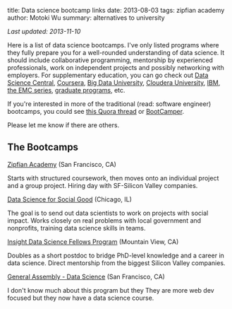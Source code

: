 title: Data science bootcamp links
date: 2013-08-03
tags: zipfian academy
author: Motoki Wu
summary: alternatives to university

*Last updated: 2013-11-10*

Here is a list of data science bootcamps. I've only listed programs where they fully prepare you for a well-rounded understanding of data science. It should include collaborative programming, mentorship by experienced professionals, work on independent projects and possibly networking with employers. For supplementary education, you can go check out [Data Science Central](http://www.datasciencecentral.com/group/data-science-apprenticeship), [Coursera](https://www.coursera.org/course/datasci), [Big Data University](http://www.bigdatauniversity.com/),  [Cloudera University](http://university.cloudera.com/), [IBM](http://www-03.ibm.com/press/us/en/pressrelease/41733.wss), [the EMC series](https://education.emc.com/guest/campaign/data_science.aspx), [graduate programs](http://whatsthebigdata.com/2012/08/09/graduate-programs-in-big-data-and-data-science/), etc.

If you're interested in more of the traditional (read: software engineer) bootcamps, you could see [this Quora thread](http://www.quora.com/Computer-Programming/What-are-the-best-programming-bootcamps-courses-available-in-the-United-States) or [BootCamper](http://bootcamper.io).

Please let me know if there are others.

## The Bootcamps

[Zipfian Academy](http://zipfianacademy.com) (San Francisco, CA)

Starts with structured coursework, then moves onto an individual project and a group project. Hiring day with SF-Silicon Valley companies. 

[Data Science for Social Good](http://dssg.io/) (Chicago, IL)

The goal is to send out data scientists to work on projects with social impact. Works closely on real problems with local government and nonprofits, training data science skills in teams. 

[Insight Data Science Fellows Program](http://insightdatascience.com/) (Mountain View, CA)

Doubles as a short postdoc to bridge PhD-level knowledge and a career in data science. Direct mentorship from the biggest Silicon Valley companies.

[General Assembly - Data Science](https://generalassemb.ly/education/data-science) (San Francisco, CA)

I don't know much about this program but they They are more web dev focused but they now have a data science course. 




